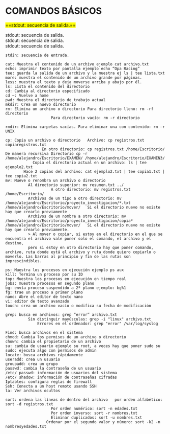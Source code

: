# **COMANDOS BÁSICOS**

<mark>==stdout: secuencia de salida.==</mark>

<div>stdout: secuencia de salida.</div>

<div>stdout: secuencia de salida.</div>

<div>stdout: secuencia de salida.</div>

<pre><code>stdin: secuencia de entrada.

cat: Muestra el contenido de un archivo ejemplo cat archivo.txt
echo: imprimir texto por pantalla ejemplo echo “Opa Racing”
tee: guarda la salida de un archivo y la muestra ej ls | tee lista.txt
more: muestra el contenido de un archivo grande por páginas.
less: muestra el texto y deja moverse arriba y abajo por él.
ls: Lista el contenido del directorio
cd: Cambia al directorio especificado
cd ~: Vuelve a home
pwd: Muestra el directorio de trabajo actual
mkdir: Crea un nuevo directorio
rm: Elimina un archivo o directorio Para directorio lleno: rm -rf directorio
			        Para directorio vacío: rm -r directorio
           
rmdir: Elimina carpetas vacías. Para eliminar una con contenido: rm –r UNIX

cp: Copia un archivo o directorio 	Archivo: cp registros.txt copiaregistros.txt
				En otro directorio: cp registros.txt /home/Escritorio/ 
De manera recursiva Directorio cp -r /home/alejandro/Escritorio/EXAMEN/ /home/alejandro/Escritorio/EXAMEN3/  
			Copia el directorio actual en un archivo: ls | tee ejemplo2.txt  
		Hace 2 copias del archivo: cat ejemplo2.txt | tee copia1.txt | tee copia2.txt    
mv: Mueve o renombra un archivo o directorio	
          Al directorio superior: mv resumen.txt ../
					A otro directorio: mv registros.txt /home/Escritorio/
          Archivos de un tipo a otro directorio: mv /home/alejandro/Escritorio/proyecto_investigacion/*.txt /home/alejandro/Escritorio/mover/   Si el directorio nuevo no existe hay que crearlo previamente
          Archivos de un nombre a otro directorio: mv /home/alejandro/Escritorio/proyecto_investigacion/copia* /home/alejandro/Escritorio/mover/   Si el directorio nuevo no existe hay que crearlo previamente.
          > Al mover o copiar, si estoy en el directorio en el que se encuentra el archivo vale poner solo el comando, el archivo y el destino, 
          pero si estoy en otro directorio hay que poner comando, archivo, ruta donde está el archivo y ruta donde quiero copiarlo o moverlo. Las barras al principio y fin de las rutas son imprescindibles.

ps: Muestra los procesos en ejecución ejemplo ps aux
kill: Termina un proceso por su ID
top: Muestra los procesos en ejecución en tiempo real
jobs: muestra procesos en segundo plano
bg: envía proceso suspendido a 2º plano ejemplo: bg%1
fg: trae un proceso a primer plano
nano: Abre el editor de texto nano
vi: editor de texto avanzado
touch: crea un archivo vacío o modifica su fecha de modificación

grep: busca en archivos: grep “error” archivo.txt
          Sin distinguir mayúsculas: grep -i "linux" archivo.txt
		      Errores en el ordenador: grep "error" /var/log/syslog

Find: busca archivos en el sistema
chmod: Cambia los permisos de un archivo o directorio
chown: cambia el propietario de un archivo
su: cambia de usuario ejemplo su root, a veces hay que poner sudo su
sudo: ejecuta algo con permisos de admin
locate: busca archivos rápidamente
useradd: crea un usuario
groupadd: crea un grupo
passwd: cambia la contraseña de un usuario
/etc/ passwd: información de usuarios del sistema
/etc/ shadow: información de contraseñas cifradas
Iptables: configura reglas de firewall
Ssh: Conecta a un host remoto usando SSH
la: Ver archivos ocultos

sort: ordena las líneas de dentro del archivo	por orden alfabético: sort -d registros.txt
					Por orden numérico:	sort -n edades.txt
					Por orden inverso: sort -r nombres.txt
					Eliminar duplicados: sort -u nombres.txt
				  Ordenar por el segundo valor y número: sort -k2 -n nombresyedades.txt </pre></code>

